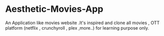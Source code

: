 # Aesthetic-Movies-App
An Application like movies website .It's inspired and clone all movies , OTT platform (netflix , crunchyroll , plex ,more..) for learning purpose only.
